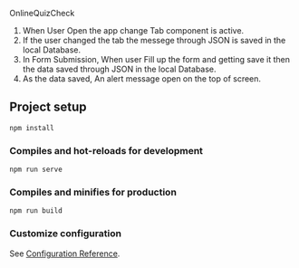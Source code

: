 OnlineQuizCheck
1) When User Open the app change Tab component is active.
2) If the user changed the tab the messege through JSON is saved in the local Database.
3) In Form Submission, When user Fill up the form and getting save it then the data saved through JSON in the local Database.
4) As the data saved, An alert message open on the top of screen.











## Project setup
```
npm install
```

### Compiles and hot-reloads for development
```
npm run serve
```

### Compiles and minifies for production
```
npm run build
```

### Customize configuration
See [Configuration Reference](https://cli.vuejs.org/config/).
